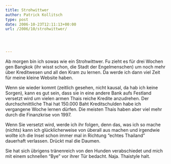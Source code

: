 ```yaml
---
title: Strohwittwer
author: Patrick Kollitsch
type: post
date: 2006-10-23T12:11:13+00:00
url: /2006/10/strohwittwer/




---
```

Ab morgen bin ich sowas wie ein Strohwittwer. Fu zieht es f&uuml;r drei Wochen gen Bangkok (ihr wisst schon, die Stadt der Engelmenschen) um noch mehr &uuml;ber Kreditwesen und all den Kram zu lernen. Da werde ich dann viel Zeit f&uuml;r meine kleine Website haben. 

Wenn sie wieder kommt (zeitlich gesehen, nicht kausal, da hab ich keine Sorgen), kann es gut sein, dass sie in eine andere Bank aufs Festland versetzt wird um vielen armen Thais reiche Kredite anzudrehen. Der durchschnittliche Thai hat 150.000 Baht Kreditschulden habe ich vergangene Woche lernen d&uuml;rfen. Die meisten Thais haben aber viel mehr durch die Finanzkrise von 1997.

Wenn Sie versetzt wird, werde ich ihr folgen, denn das, was ich so mache (nichts) kann ich gl&uuml;cklicherweise von &uuml;berall aus machen und irgendwie wollte ich die Insel schon immer mal in Richtung &#8220;echtes Thailand&#8221; dauerhaft verlassen. Dr&uuml;ckt mal die Daumen.

Sie hat sich &uuml;brigens tr&auml;nenreich von den Hunden verabschiedet und mich mit einem schnellen &#8220;Bye&#8221; vor ihrer T&uuml;r bedacht. Naja. Thaistyle halt.
